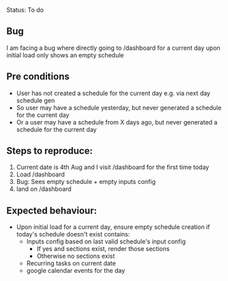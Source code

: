 Status: To do

## Bug
I am facing a bug where directly going to /dashboard for a current day upon initial load only shows an empty schedule

## Pre conditions
- User has not created a schedule for the current day e.g. via next day schedule gen
- So user may have a schedule yesterday, but never generated a schedule for the current day
- Or a user may have a schedule from X days ago, but never generated a schedule for the current day

## Steps to reproduce:
1. Current date is 4th Aug and I visit /dashboard for the first time today
2. Load /dashboard
3. Bug: Sees empty schedule + empty inputs config 
3. land on /dashboard

## Expected behaviour: 
- Upon initial load for a current day, ensure empty schedule creation if today's schedule doesn't exist contains:
    - Inputs config based on last valid schedule's input config
        - If yes and sections exist, render those sections
        - Otherwise no sections exist
    - Recurring tasks on current date
    - google calendar events for the day


